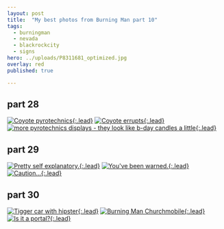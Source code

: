 ```yaml
---
layout: post
title:  "My best photos from Burning Man part 10"
tags:
  - burningman
  - nevada
  - blackrockcity
  - signs
hero: ../uploads/P8311681_optimized.jpg
overlay: red
published: true

---
```


## part 28
[![Coyote pyrotechnics](../uploads/P8311671_optimized.jpg){:.lead}](../uploads/P8311671.jpg)
[![Coyote errupts](../uploads/P8311674_optimized.jpg){:.lead}](../uploads/P8311674.jpg)
[![more pyrotechnics displays - they look like b-day candles a little](../uploads/P8311663_optimized.jpg){:.lead}](../uploads/P8311663.jpg)
## part 29
[![Pretty self explanatory.](../uploads/P8311681_optimized.jpg){:.lead}](../uploads/P8311681.jpg)
[![You've been warned.](../uploads/P8311680_optimized.jpg){:.lead}](../uploads/P8311680.jpg)
[![Caution...](../uploads/P8311699_optimized.jpg){:.lead}](../uploads/P8311699.jpg)
## part 30
[![Tigger car with hipster](../uploads/P8311707_optimized.jpg){:.lead}](../uploads/P8311707.jpg)
[![Burning Man Churchmobile](../uploads/P8311704_optimized.jpg){:.lead}](../uploads/P8311704.jpg)
[![Is it a portal?](../uploads/P8311710_optimized.jpg){:.lead}](../uploads/P8311710.jpg)